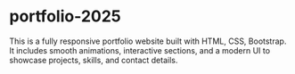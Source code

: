 # portfolio-2025
This is a fully responsive portfolio website built with HTML, CSS, Bootstrap. It includes smooth animations, interactive sections, and a modern UI to showcase projects, skills, and contact details.
